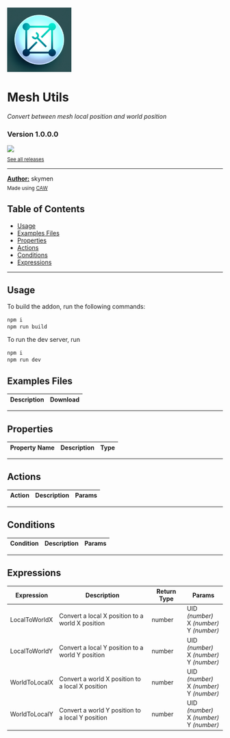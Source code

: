 <img src="./examples/cover.png" width="150" /><br>
# Mesh Utils
<i>Convert between mesh local position and world position</i> <br>
### Version 1.0.0.0

[<img src="https://placehold.co/200x50/4493f8/FFF?text=Download&font=montserrat" width="200"/>](https://github.com/skymen/meshUtils/releases/download/skymen_meshUtils-1.0.0.0.c3addon/skymen_meshUtils-1.0.0.0.c3addon)
<br>
<sub> [See all releases](https://github.com/skymen/meshUtils/releases) </sub> <br>

---
<b><u>Author:</u></b> skymen <br>
<sub>Made using [CAW](https://marketplace.visualstudio.com/items?itemName=skymen.caw) </sub><br>

## Table of Contents
- [Usage](#usage)
- [Examples Files](#examples-files)
- [Properties](#properties)
- [Actions](#actions)
- [Conditions](#conditions)
- [Expressions](#expressions)
---
## Usage
To build the addon, run the following commands:

```
npm i
npm run build
```

To run the dev server, run

```
npm i
npm run dev
```

## Examples Files
| Description | Download |
| --- | --- |

---
## Properties
| Property Name | Description | Type |
| --- | --- | --- |


---
## Actions
| Action | Description | Params
| --- | --- | --- |


---
## Conditions
| Condition | Description | Params
| --- | --- | --- |


---
## Expressions
| Expression | Description | Return Type | Params
| --- | --- | --- | --- |
| LocalToWorldX | Convert a local X position to a world X position | number | UID *(number)* <br>X *(number)* <br>Y *(number)* <br> | 
| LocalToWorldY | Convert a local Y position to a world Y position | number | UID *(number)* <br>X *(number)* <br>Y *(number)* <br> | 
| WorldToLocalX | Convert a world X position to a local X position | number | UID *(number)* <br>X *(number)* <br>Y *(number)* <br> | 
| WorldToLocalY | Convert a world Y position to a local Y position | number | UID *(number)* <br>X *(number)* <br>Y *(number)* <br> | 
